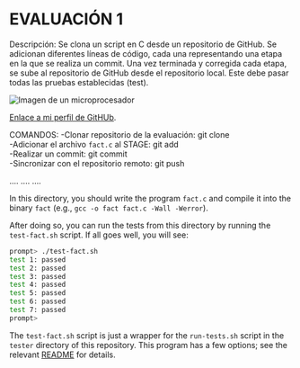 # EVALUACIÓN 1

Descripción: Se clona un script en C desde un repositorio de GitHub. Se adicionan diferentes líneas de código, cada una representando una etapa en la que se realiza un commit. Una vez terminada y corregida cada etapa, se sube al repositorio de GitHub desde el repositorio local. Este debe pasar todas las pruebas establecidas (test).

![Imagen de un microprocesador](https://hardzone.es/app/uploads-hardzone.es/2018/03/procesador-arquitectura-arm.jpg?x=480&y=375&quality=40)

[Enlace a mi perfil de GitHUb](https://github.com/hacUPB/micro-git-funtamentals-JhonSGM).

COMANDOS: 
-Clonar  repositorio de la evaluación: git clone   
-Adicionar el archivo `fact.c` al STAGE: git add  
-Realizar un commit: git commit   
-Sincronizar con el repositorio remoto: git push  


....
....
....

In this directory, you should write the program `fact.c` and compile it into
the binary `fact` (e.g., `gcc -o fact fact.c -Wall -Werror`).

After doing so, you can run the tests from this directory by running the
`test-fact.sh` script. If all goes well, you will see:


```sh
prompt> ./test-fact.sh
test 1: passed
test 2: passed
test 3: passed
test 4: passed
test 5: passed
test 6: passed
test 7: passed
prompt>
```

The `test-fact.sh` script is just a wrapper for the `run-tests.sh` script in
the `tester` directory of this repository. This program has a few options; see
the relevant
[README](https://github.com/remzi-arpacidusseau/ostep-projects/blob/master/tester/README.md)
for details.